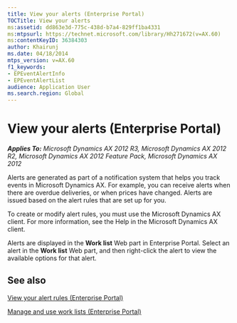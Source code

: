 ```yaml
---
title: View your alerts (Enterprise Portal)
TOCTitle: View your alerts
ms:assetid: dd863e3d-775c-438d-b7a4-829ff1ba4331
ms:mtpsurl: https://technet.microsoft.com/library/Hh271672(v=AX.60)
ms:contentKeyID: 36384303
author: Khairunj
ms.date: 04/18/2014
mtps_version: v=AX.60
f1_keywords:
- EPEventAlertInfo
- EPEventAlertList
audience: Application User
ms.search.region: Global
---
```


# View your alerts (Enterprise Portal) 


_**Applies To:** Microsoft Dynamics AX 2012 R3, Microsoft Dynamics AX 2012 R2, Microsoft Dynamics AX 2012 Feature Pack, Microsoft Dynamics AX 2012_

Alerts are generated as part of a notification system that helps you track events in Microsoft Dynamics AX. For example, you can receive alerts when there are overdue deliveries, or when prices have changed. Alerts are issued based on the alert rules that are set up for you.

To create or modify alert rules, you must use the Microsoft Dynamics AX client. For more information, see the Help in the Microsoft Dynamics AX client.

Alerts are displayed in the **Work list** Web part in Enterprise Portal. Select an alert in the **Work list** Web part, and then right-click the alert to view the available options for that alert.

## See also

[View your alert rules (Enterprise Portal)](view-your-alert-rules-enterprise-portal.md)

[Manage and use work lists (Enterprise Portal)](manage-and-use-work-lists-enterprise-portal.md)

  



